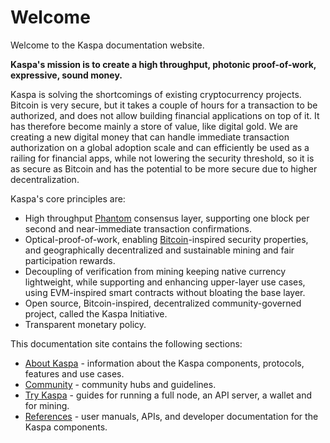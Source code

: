 # Welcome

Welcome to the Kaspa documentation website.

**Kaspa's mission is to create a high throughput, photonic proof-of-work, expressive, sound money.**

Kaspa is solving the shortcomings of existing cryptocurrency projects. Bitcoin is very secure, but it takes a couple of hours for a transaction to be authorized, and does not allow building financial applications on top of it. It has therefore become mainly a store of value, like digital gold. We are creating a new digital money that can handle immediate transaction authorization on a global adoption scale and can efficiently be used as a railing for financial apps, while not lowering the security threshold, so it is as secure as Bitcoin and has the potential to be more secure due to higher decentralization.

Kaspa's core principles are:

* High throughput [Phantom](https://eprint.iacr.org/2018/104.pdf) consensus layer, supporting one block per second and near-immediate transaction confirmations.
* Optical-proof-of-work, enabling [Bitcoin](https://bitcoin.org/bitcoin.pdf)-inspired security properties, and geographically decentralized and sustainable mining and fair participation rewards.
* Decoupling of verification from mining keeping native currency lightweight, while supporting and enhancing upper-layer use cases, using EVM-inspired smart contracts without bloating the base layer.
* Open source, Bitcoin-inspired, decentralized community-governed project, called the Kaspa Initiative.
* Transparent monetary policy.

This documentation site contains the following sections:

* [About Kaspa](about-kaspa/kaspa-overview/) - information about the Kaspa components, protocols, features and use cases.
* [Community](community/community-guide/) - community hubs and guidelines.
* [Try Kaspa](try-kaspa/components.md) - guides for running a full node, an API server, a wallet and for mining.
* [References](api-reference/untitled.md) - user manuals, APIs, and developer documentation for the Kaspa components.






